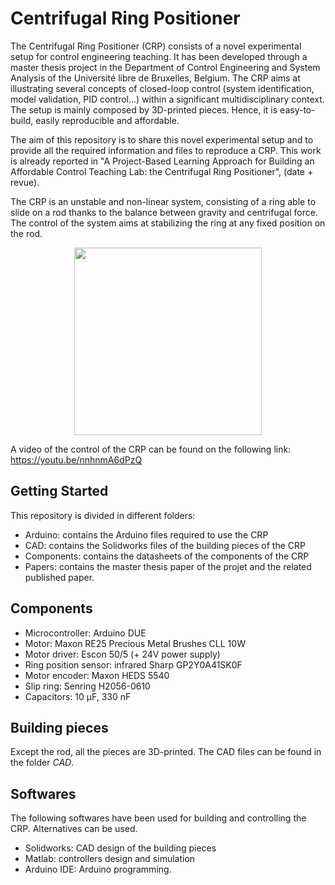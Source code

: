 # Centrifugal Ring Positioner

The Centrifugal Ring Positioner (CRP) consists of a novel experimental setup for control engineering teaching. 
It has been developed through a master thesis project in the Department of Control Engineering and System Analysis of the Université libre de Bruxelles, Belgium.
The CRP aims at illustrating several concepts of closed-loop control (system identification, model validation, PID control...) within a significant
multidisciplinary context. The setup is mainly composed by 3D-printed pieces. Hence, it is easy-to-build, easily reproducible and affordable.

The aim of this repository is to share this novel experimental setup and to provide all the required information and files to reproduce a CRP. 
This work is already reported in "A Project-Based Learning Approach for Building an Affordable Control Teaching Lab: the Centrifugal Ring Positioner", (date + revue).

The CRP is an unstable and non-linear system, consisting of a ring able to slide on a rod thanks to the balance between gravity and centrifugal force. The control of the system aims at stabilizing the ring at any fixed position on the rod.

<p align="center"><img src="https://user-images.githubusercontent.com/88432741/128845997-de1a78d8-3a76-4689-8fee-f60a324d0faf.jpg" width="300" height="300">

A video of the control of the CRP can be found on the following link:
https://youtu.be/nnhnmA6dPzQ 

## Getting Started
This repository is divided in different folders:
* Arduino: contains the Arduino files required to use the CRP
* CAD: contains the Solidworks files of the building pieces of the CRP
* Components: contains the datasheets of the components of the CRP
* Papers: contains the master thesis paper of the projet and the related published paper.

## Components
* Microcontroller: Arduino DUE
* Motor: Maxon RE25 Precious Metal Brushes CLL 10W
* Motor driver: Escon 50/5 (+ 24V power supply)
* Ring position sensor: infrared Sharp GP2Y0A41SK0F
* Motor encoder:  Maxon HEDS 5540
* Slip ring: Senring H2056-0610
* Capacitors: 10 μF, 330 nF
  
## Building pieces
Except the rod, all the pieces are 3D-printed. The CAD files can be found in the folder _CAD_.

## Softwares
The following softwares have been used for building and controlling the CRP. Alternatives can be used.
* Solidworks: CAD design of the building pieces
* Matlab: controllers design and simulation
* Arduino IDE: Arduino programming.
